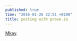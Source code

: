 ```yaml
---
published: true
time: "2016-01-26 22:51 +0100"
title: posting with prose.io
---
```



[Mkay](prose.io).
